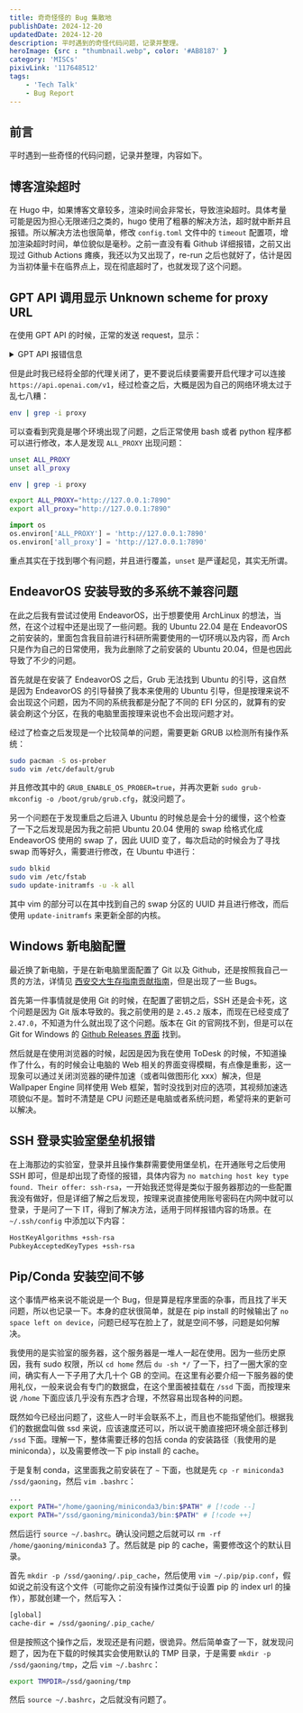 ```yaml
---
title: 奇奇怪怪的 Bug 集散地
publishDate: 2024-12-20
updatedDate: 2024-12-20
description: 平时遇到的奇怪代码问题，记录并整理。
heroImage: {src : "thumbnail.webp", color: '#AB8187' }
category: 'MISCs'
pixivLink: '117648512'
tags:
    - 'Tech Talk'
    - Bug Report
---
```


## 前言

平时遇到一些奇怪的代码问题，记录并整理，内容如下。

## 博客渲染超时

在 Hugo 中，如果博客文章较多，渲染时间会非常长，导致渲染超时。具体考量可能是因为担心无限递归之类的，hugo 使用了粗暴的解决方法，超时就中断并且报错。所以解决方法也很简单，修改 `config.toml` 文件中的 `timeout` 配置项，增加渲染超时时间，单位貌似是毫秒。之前一直没有看 Github 详细报错，之前又出现过 Github Actions 瘫痪，我还以为又出现了，re-run 之后也就好了，估计是因为当初体量卡在临界点上，现在彻底超时了，也就发现了这个问题。

## GPT API 调用显示 Unknown scheme for proxy URL

在使用 GPT API 的时候，正常的发送 request，显示：

<details>
    <summary> GPT API 报错信息</summary>
    ValueError: Unable to determine SOCKS version from socks://127.0.0.1:7890/
</details>

但是此时我已经将全部的代理关闭了，更不要说后续要需要开启代理才可以连接 `https://api.openai.com/v1`，经过检查之后，大概是因为自己的网络环境太过于乱七八糟：

```bash
env | grep -i proxy
```

可以查看到究竟是哪个环境出现了问题，之后正常使用 bash 或者 python 程序都可以进行修改，本人是发现 `ALL_PROXY` 出现问题：

```bash
unset ALL_PROXY
unset all_proxy

env | grep -i proxy

export ALL_PROXY="http://127.0.0.1:7890"
export all_proxy="http://127.0.0.1:7890"
```

```python
import os
os.environ['ALL_PROXY'] = 'http://127.0.0.1:7890'
os.environ['all_proxy'] = 'http://127.0.0.1:7890'
```

重点其实在于找到哪个有问题，并且进行覆盖，`unset` 是严谨起见，其实无所谓。

## EndeavorOS 安装导致的多系统不兼容问题

在此之后我有尝试过使用 EndeavorOS，出于想要使用 ArchLinux 的想法，当然，在这个过程中还是出现了一些问题。我的 Ubuntu 22.04 是在 EndeavorOS 之前安装的，里面包含我目前进行科研所需要使用的一切环境以及内容，而 Arch 只是作为自己的日常使用，我为此删除了之前安装的 Ubuntu 20.04，但是也因此导致了不少的问题。

首先就是在安装了 EndeavorOS 之后，Grub 无法找到 Ubuntu 的引导，这自然是因为 EndeavorOS 的引导替换了我本来使用的 Ubuntu 引导，但是按理来说不会出现这个问题，因为不同的系统我都是分配了不同的 EFI 分区的，就算有的安装会刷这个分区，在我的电脑里面按理来说也不会出现问题才对。

经过了检查之后发现是一个比较简单的问题，需要更新 GRUB 以检测所有操作系统：

```bash
sudo pacman -S os-prober
sudo vim /etc/default/grub
```

并且修改其中的 `GRUB_ENABLE_OS_PROBER=true`，并再次更新 `sudo grub-mkconfig -o /boot/grub/grub.cfg`，就没问题了。

另一个问题在于发现重启之后进入 Ubuntu 的时候总是会十分的缓慢，这个检查了一下之后发现是因为我之前把 Ubuntu 20.04 使用的 swap 给格式化成 EndeavorOS 使用的 swap 了，因此 UUID 变了，每次启动的时候会为了寻找 swap 而等好久，需要进行修改，在 Ubuntu 中进行：

```bash
sudo blkid
sudo vim /etc/fstab
sudo update-initramfs -u -k all
```

其中 vim 的部分可以在其中找到自己的 swap 分区的 UUID 并且进行修改，而后使用 `update-initramfs` 来更新全部的内核。

## Windows 新电脑配置

最近换了新电脑，于是在新电脑里面配置了 Git 以及 Github，还是按照我自己一贯的方法，详情见 [西安交大生存指南贡献指南](https://survivexjtu.github.io/%E5%89%8D%E8%A8%80/%E8%B4%A1%E7%8C%AE%E6%8C%87%E5%8D%97.html)，但是出现了一些 Bugs。

首先第一件事情就是使用 Git 的时候，在配置了密钥之后，SSH 还是会卡死，这个问题是因为 Git 版本导致的。我之前使用的是 `2.45.2` 版本，而现在已经变成了 `2.47.0`，不知道为什么就出现了这个问题。版本在 Git 的官网找不到，但是可以在 Git for Windows 的 [Github Releases 界面](https://github.com/git-for-windows/git/releases) 找到。

然后就是在使用浏览器的时候，起因是因为我在使用 ToDesk 的时候，不知道操作了什么，有的时候会让电脑的 Web 相关的界面变得模糊，有点像是重影，这一现象可以通过关闭浏览器的硬件加速（或者叫做图形化 xxx）解决，但是 Wallpaper Engine 同样使用 Web 框架，暂时没找到对应的选项，其视频加速选项貌似不是。暂时不清楚是 CPU 问题还是电脑或者系统问题，希望将来的更新可以解决。

## SSH 登录实验室堡垒机报错

在上海那边的实验室，登录并且操作集群需要使用堡垒机，在开通账号之后使用 SSH 即可，但是却出现了奇怪的报错，具体内容为 `no matching host key type found. Their offer: ssh-rsa`，一开始我还觉得是类似于服务器那边的一些配置我没有做好，但是详细了解之后发现，按理来说直接使用账号密码在内网中就可以登录，于是问了一下 IT，得到了解决方法，适用于同样报错内容的场景。在 `~/.ssh/config` 中添加以下内容：

```txt title="~/.ssh/config"
HostKeyAlgorithms +ssh-rsa
PubkeyAcceptedKeyTypes +ssh-rsa
```

## Pip/Conda 安装空间不够

这个事情严格来说不能说是一个 Bug，但是算是程序里面的杂事，而且找了半天问题，所以也记录一下。本身的症状很简单，就是在 pip install 的时候输出了 `no space left on device`，问题已经写在脸上了，就是空间不够，问题是如何解决。

我使用的是实验室的服务器，这个服务器是一堆人一起在使用。因为一些历史原因，我有 sudo 权限，所以 `cd home` 然后 `du -sh */` 了一下，扫了一圈大家的空间，确实有人一下子用了大几十个 GB 的空间。在这里有必要介绍一下服务器的使用礼仪，一般来说会有专门的数据盘，在这个里面被挂载在 `/ssd` 下面，而按理来说 `/home` 下面应该几乎没有东西才合理，不然容易出现各种的问题。

既然如今已经出问题了，这些人一时半会联系不上，而且也不能指望他们。根据我们的数据盘叫做 ssd 来说，应该速度还可以，所以说干脆直接把环境全部迁移到 `/ssd` 下面。理解一下，整体需要迁移的包括 conda 的安装路径（我使用的是 miniconda），以及需要修改一下 pip install 的 cache。

于是复制 conda，这里面我之前安装在了 `~` 下面，也就是先 `cp -r miniconda3 /ssd/gaoning`，然后 `vim .bashrc`：

```bash title=".bashrc"
...
export PATH="/home/gaoning/miniconda3/bin:$PATH" # [!code --]
export PATH="/ssd/gaoning/miniconda3/bin:$PATH" # [!code ++]
```

然后运行 `source ~/.bashrc`。确认没问题之后就可以 `rm -rf /home/gaoning/miniconda3` 了。然后就是 pip 的 cache，需要修改这个的默认目录。

首先 `mkdir -p /ssd/gaoning/.pip_cache`，然后使用 `vim ~/.pip/pip.conf`，假如说之前没有这个文件（可能你之前没有操作过类似于设置 pip 的 index url 的操作），那就创建一个，然后写入：

```txt title="~/.pip/pip.conf"
[global]
cache-dir = /ssd/gaoning/.pip_cache/
```

但是按照这个操作之后，发现还是有问题，很诡异。然后简单查了一下，就发现问题了，因为在下载的时候其实会使用默认的 TMP 目录，于是需要 `mkdir -p /ssd/gaoning/tmp`，之后 `vim ~/.bashrc`：

```bash title=".bashrc"
export TMPDIR=/ssd/gaoning/tmp
```

然后 `source ~/.bashrc`，之后就没有问题了。